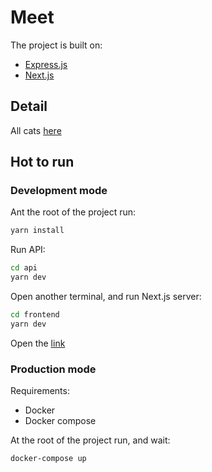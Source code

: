 # Meet

The project is built on:

- [Express.js](https://expressjs.com/)
- [Next.js](https://nextjs.org/)

## Detail

All cats [here](./api/src/images)

## Hot to run

### Development mode

Ant the root of the project run:

```sh
yarn install
```

Run API:

```sh
cd api
yarn dev
```

Open another terminal, and run Next.js server:

```sh
cd frontend
yarn dev
```

Open the [link](http://localhost:3000/)

### Production mode

Requirements:

- Docker
- Docker compose

At the root of the project run, and wait:

```sh
docker-compose up
```
